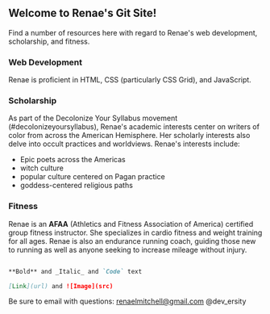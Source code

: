 ## Welcome to Renae's Git Site!

Find a number of resources here with regard to Renae's web development, scholarship, and fitness.  

<!-----<img align=right width=250 height=auto src="/faeportal/blob/master/Renae-UNM-leaning-tree-2018.jpg">
//![Renae]("/renaefae/faeportal/blob/master/Renae-UNM-leaning-tree-2018.jpg" | width=250 height=auto) ---->

### Web Development 

Renae is proficient in HTML, CSS (particularly CSS Grid), and JavaScript.  

### Scholarship

As part of the Decolonize Your Syllabus movement (#decolonizeyoursyllabus), Renae's academic interests center on writers of color from across the American Hemisphere.  Her scholarly interests also delve into occult practices and worldviews. Renae's interests include: 

- Epic poets across the Americas
- witch culture 
- popular culture centered on Pagan practice
- goddess-centered religious paths 

### Fitness 

Renae is an **AFAA** (Athletics and Fitness Association of America) certified group fitness instructor.  She specializes in cardio fitness and weight training for all ages.  Renae is also an endurance running coach, guiding those new to running as well as anyone seeking to increase mileage without injury.  



```markdown

**Bold** and _Italic_ and `Code` text 

[Link](url) and ![Image](src)
```

Be sure to email with questions: renaelmitchell@gmail.com
@dev_ersity 
